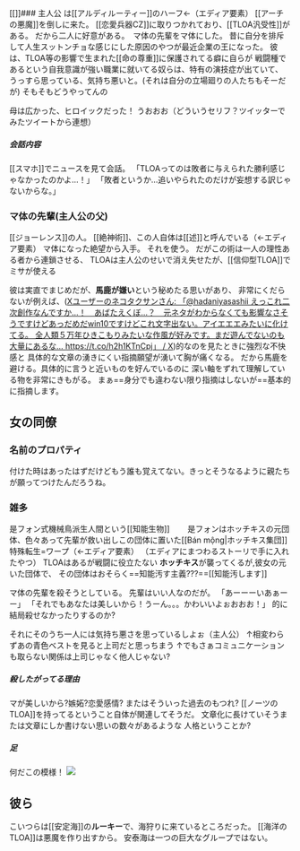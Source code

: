 [[]]### 主人公
は[[アルディルーティー]]のハーフ←（エディア要素）
[[アーチの悪魔]]を倒しに来た。
[[恋愛兵器CZ]]に取りつかれており、[[TLOA汎受性]]がある。
だから二人に好意がある。　マ体の先輩をマ体にした。
昔に自分を排斥して人生スットンチョな感じにした原因のやつが最近企業の王になった。
彼は、TLOA等の影響で生まれた[[命の尊重]]に保護されてる癖に自らが
戦闘種であるという自我意識が強い職業に就いてる奴らは、特有の演技症が出ていて、
うっすら思っている、気持ち悪いと。(それは自分の立場廻りの人たちもそーだが)
そもそもどうやってんの

母は広かった、ヒロイックだった！
うおおお（どういうセリフ？ツイッターでみたツイートから連想）
##### 会話内容
[[スマホ]]でニュースを見て会話。
「TLOAってのは敗者に与えられた勝利感じゃなかったのかよ…！」
「敗者というか…追いやられたのだけが妄想する訳じゃないからな。」
### マ体の先輩(主人公の父)
[[ジョーレンス]]の人。
[[絶神術]]、この人自体は[[述]]と呼んでいる（←エディア要素）
マ体になった絶望から入手。
それを使う。
だがこの術は一人の理性ある者から連鎖させる、
TLOAは主人公のせいで消え失せたが、[[信仰型TLOA]]でミサが使える

彼は実直でまじめだが、**馬鹿が嫌い**という秘めたる思いがあり、
非常にくだらないが例えば、([Xユーザーのネコタクサンさん: 「@hadaniyasashii えっこれ二次創作なんですか…！　あばたえくぼ…？　元ネタがわからなくても影響なさそうですけどあっだめだwin10ですけどこれ文字出ない。アイエエエみたいに化けてる。 全人類５万年ひきこもりみたいな作風が好みです。まだ遊んでないのも大量にあるな… https://t.co/h2h1KTnCpj」 / X](https://x.com/nekotakusan/status/882992149964275713))的なのを見たときに強烈な不快感と
具体的な文章の湧きにくい指摘願望が湧いて胸が痛くなる。
だから馬鹿を避ける。具体的に言うと近いものを好んでいるのに
深い軸をずれて理解している物を非常にきもがる。
まぁ==身分でも違わない限り指摘はしないが==基本的に指摘します。


## 女の同僚
### 名前のプロパティ
付けた時はあったはずだけどもう誰も覚えてない。きっとそうなるように親たちが願ってつけたんだろうね。
### 雑多
是フォン式機械鳥派生人間という[[知能生物]]　　
是フォンはホッチキスの元団体、色々あって先輩が救い出しこの団体に置いた[[Bán mộng|ホッチキス集団]]
特殊転生=ワープ（←エディア要素）
（エディアにまつわるストーリで手に入れたやつ）
TLOAはあるが戦闘に役立たない
**ホッチキス**が襲ってくるが,彼女の元いた団体で、
その団体はおそらく==知能汚す主義???==[[知能汚します]]

マ体の先輩を殺そうとしている。
先輩はいい人なのだが。
「あーーーいあぁーー」
「それでもあなたは美しいから！うーん。。。かわいいよぉおおお！」
的に結局殺せなかったりするのか?

それにそのうち一人には気持ち悪さを思っているしよぉ（主人公）
↑相変わらずあの青色ベストを見ると上司だと思っちまう
↑でもさぁコミュニケーションも取らない関係は上司じゃなく他人じゃない?

##### 殺したがってる理由
マが美しいから?嫉妬?恋愛感情?
またはそういった過去のもつれ?
[[ノーツのTLOA]]を持ってるということ自体が関連してそうだ。
文章化に長けていそうまたは文章にしか書けない思いの数々があるような
人格ということか?
##### 足
何だこの模様！
![](https://twitter.com/Jleryxa/status/1839023551950516393)



## 彼ら
こいつらは[[安定海]]の**ルーキー**で、海狩りに来ているところだった。
[[海洋のTLOA]]は悪魔を作り出すから。
安泰海は一つの巨大なグループではない。

